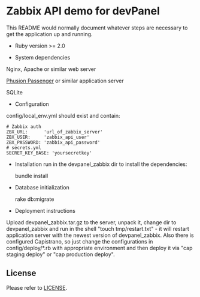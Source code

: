 # Zabbix API demo for devPanel

This README would normally document whatever steps are necessary to get the application up and running.

* Ruby version >= 2.0

* System dependencies

Nginx, Apache or similar web server

[Phusion Passenger](https://www.phusionpassenger.com/library/install/nginx/install/oss/trusty/) or similar application server 

SQLite

* Configuration

config/local_env.yml should exist and contain:

    # Zabbix auth
    ZBX_URL:      'url_of_zabbix_server'
    ZBX_USER:     'zabbix_api_user'
    ZBX_PASSWORD: 'zabbix_api_password'
    # secrets.yml
    SECRET_KEY_BASE: 'yoursecretkey'

* Installation
run in the devpanel_zabbix dir to install the dependencies:

    bundle install

* Database initialization

    rake db:migrate

* Deployment instructions

Upload devpanel_zabbix.tar.gz to the server, unpack it, change dir to devpanel_zabbix and run in the shell "touch tmp/restart.txt" - 
it will restart application server with the newest version of devpanel_zabbix.
Also there is configured Capistrano, so just change the configurations in config/deploy/*.rb with appropriate environment
and then deploy it via "cap staging deploy" or "cap production deploy".


## License

Please refer to [LICENSE](LICENSE).
